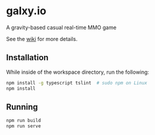# galxy.io
A gravity-based casual real-time MMO game

See the [wiki](https://github.com/kupiakos/galxy.io/wiki) for more details.

## Installation

While inside of the workspace directory, run the following:

```sh
npm install -g typescript tslint  # sudo npm on Linux
npm install
```

## Running
```sh
npm run build
npm run serve
```
